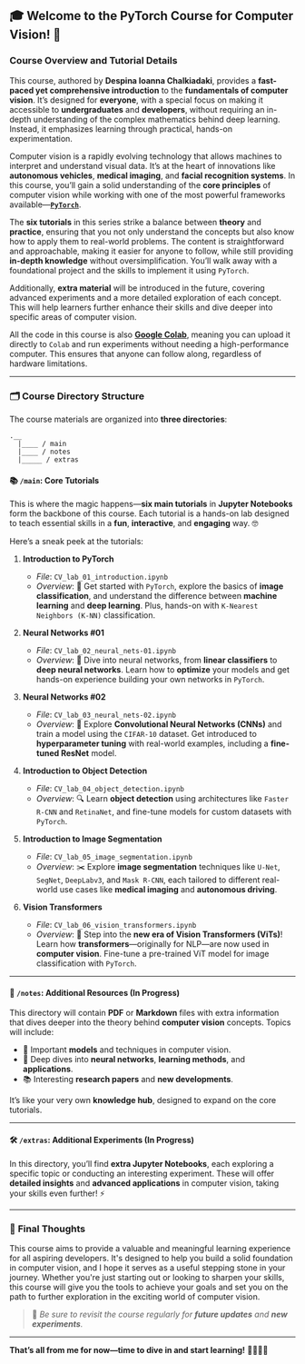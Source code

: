 ## 🎓 **Welcome to the PyTorch Course for Computer Vision!** 👋  

### **Course Overview and Tutorial Details**  

This course, authored by **Despina Ioanna Chalkiadaki**, provides a **fast-paced yet comprehensive introduction** to the **fundamentals of computer vision**. It’s designed for **everyone**, with a special focus on making it accessible to **undergraduates** and **developers**, without requiring an in-depth understanding of the complex mathematics behind deep learning. Instead, it emphasizes learning through practical, hands-on experimentation.

Computer vision is a rapidly evolving technology that allows machines to interpret and understand visual data. It’s at the heart of innovations like **autonomous vehicles**, **medical imaging**, and **facial recognition systems**. In this course, you’ll gain a solid understanding of the **core principles** of computer vision while working with one of the most powerful frameworks available—**[`PyTorch`](https://pytorch.org/)**.

The **six tutorials** in this series strike a balance between **theory** and **practice**, ensuring that you not only understand the concepts but also know how to apply them to real-world problems. The content is straightforward and approachable, making it easier for anyone to follow, while still providing **in-depth knowledge** without oversimplification. You’ll walk away with a foundational project and the skills to implement it using `PyTorch`.

Additionally, **extra material** will be introduced in the future, covering advanced experiments and a more detailed exploration of each concept. This will help learners further enhance their skills and dive deeper into specific areas of computer vision.

All the code in this course is also **[Google Colab](https://colab.research.google.com/)**, meaning you can upload it directly to `Colab` and run experiments without needing a high-performance computer. This ensures that anyone can follow along, regardless of hardware limitations.


---

### 🗂️ **Course Directory Structure**

The course materials are organized into **three directories**:

```
.__
  |____ / main
  |____ / notes
  |_____ / extras
```

#### 📚 `/main`: Core Tutorials
This is where the magic happens—**six main tutorials** in **Jupyter Notebooks** form the backbone of this course. Each tutorial is a hands-on lab designed to teach essential skills in a **fun**, **interactive**, and **engaging** way. 🤓

Here’s a sneak peek at the tutorials:

1. **Introduction to PyTorch**  
   - *File*: `CV_lab_01_introduction.ipynb`  
   - *Overview*: 🌟 Get started with `PyTorch`, explore the basics of **image classification**, and understand the difference between **machine learning** and **deep learning**. Plus, hands-on with `K-Nearest Neighbors (K-NN)` classification.

2. **Neural Networks #01**  
   - *File*: `CV_lab_02_neural_nets-01.ipynb`  
   - *Overview*: 🤖 Dive into neural networks, from **linear classifiers** to **deep neural networks**. Learn how to **optimize** your models and get hands-on experience building your own networks in `PyTorch`.

3. **Neural Networks #02**  
   - *File*: `CV_lab_03_neural_nets-02.ipynb`  
   - *Overview*: 🧠 Explore **Convolutional Neural Networks (CNNs)** and train a model using the `CIFAR-10` dataset. Get introduced to **hyperparameter tuning** with real-world examples, including a **fine-tuned ResNet** model.

4. **Introduction to Object Detection**  
   - *File*: `CV_lab_04_object_detection.ipynb`  
   - *Overview*: 🔍 Learn **object detection** using architectures like `Faster R-CNN` and `RetinaNet`, and fine-tune models for custom datasets with `PyTorch`.

5. **Introduction to Image Segmentation**  
   - *File*: `CV_lab_05_image_segmentation.ipynb`  
   - *Overview*: ✂️ Explore **image segmentation** techniques like `U-Net`, `SegNet`, `DeepLabv3`, and `Mask R-CNN`, each tailored to different real-world use cases like **medical imaging** and **autonomous driving**.

6. **Vision Transformers**  
   - *File*: `CV_lab_06_vision_transformers.ipynb`  
   - *Overview*: 🦾 Step into the **new era of Vision Transformers (ViTs)**! Learn how **transformers**—originally for NLP—are now used in **computer vision**. Fine-tune a pre-trained ViT model for image classification with `PyTorch`.

---

#### 📝 `/notes`: Additional Resources (In Progress)
This directory will contain **PDF** or **Markdown** files with extra information that dives deeper into the theory behind **computer vision** concepts. Topics will include:

- 🔑 Important **models** and techniques in computer vision.
- 🧠 Deep dives into **neural networks**, **learning methods**, and **applications**.
- 📚 Interesting **research papers** and **new developments**.

It’s like your very own **knowledge hub**, designed to expand on the core tutorials.

---

#### 🛠️ `/extras`: Additional Experiments (In Progress)
In this directory, you’ll find **extra Jupyter Notebooks**, each exploring a specific topic or conducting an interesting experiment. These will offer **detailed insights** and **advanced applications** in computer vision, taking your skills even further! ⚡

---

### 🎯 **Final Thoughts**

This course aims to provide a valuable and meaningful learning experience for all aspiring developers. It's designed to help you build a solid foundation in computer vision, and I hope it serves as a useful stepping stone in your journey. Whether you're just starting out or looking to sharpen your skills, this course will give you the tools to achieve your goals and set you on the path to further exploration in the exciting world of computer vision.

> 📌 *Be sure to revisit the course regularly for **future updates** and **new experiments**.*

---

**That’s all from me for now—time to dive in and start learning!** 👩‍💻👨‍💻